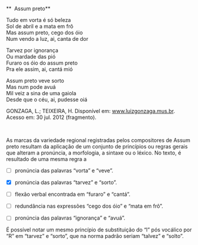 

**  Assum preto**

Tudo em vorta é só beleza\
Sol de abril e a mata em frô\
Mas assum preto, cego dos óio\
Num vendo a luz, ai, canta de dor

Tarvez por ignorança\
Ou mardade das pió\
Furaro os óio do assum preto\
Pra ele assim, ai, cantá mió

Assum preto veve sorto\
Mas num pode avuá\
Mil veiz a sina de uma gaiola\
Desde que o céu, ai, pudesse oiá

GONZAGA, L.; TEIXEIRA, H. Disponível em: www.luizgonzaga.mus.br. Acesso em: 30 jul. 2012 (fragmento).

 

As marcas da variedade regional registradas pelos compositores de Assum preto resultam da aplicação de um conjunto de princípios ou regras gerais que alteram a pronúncia, a morfologia, a sintaxe ou o léxico. No texto, é resultado de uma mesma regra a



- [ ] pronúncia das palavras “vorta” e “veve”.
- [x] pronúncia das palavras “tarvez” e “sorto”.
- [ ] flexão verbal encontrada em “furaro” e “cantá”.
- [ ] redundância nas expressões “cego dos óio” e “mata em frô”.
- [ ] pronúncia das palavras “ignorança” e “avuá”.


É possível notar um mesmo princípio de substituição do “l” pós vocálico por “R” em “tarvez” e “sorto”, que na norma padrão seriam “talvez” e “solto”.
